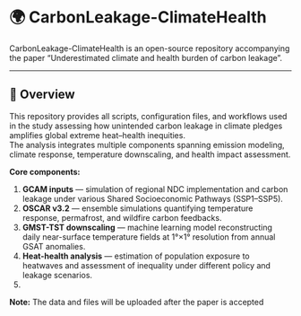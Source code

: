 # 🌍 CarbonLeakage-ClimateHealth
CarbonLeakage-ClimateHealth is an open-source repository accompanying the paper “Underestimated climate and health burden of carbon leakage”.

---

## 📖 Overview

This repository provides all scripts, configuration files, and workflows used in the study assessing how unintended carbon leakage in climate pledges amplifies global extreme heat–health inequities.  
The analysis integrates multiple components spanning emission modeling, climate response, temperature downscaling, and health impact assessment.

**Core components:**
1. **GCAM inputs** — simulation of regional NDC implementation and carbon leakage under various Shared Socioeconomic Pathways (SSP1–SSP5).  
2. **OSCAR v3.2** — ensemble simulations quantifying temperature response, permafrost, and wildfire carbon feedbacks.  
3. **GMST-TST downscaling** — machine learning model reconstructing daily near-surface temperature fields at 1°×1° resolution from annual GSAT anomalies.  
4. **Heat-health analysis** — estimation of population exposure to heatwaves and assessment of inequality under different policy and leakage scenarios.
5. 
**Note:**
The data and files will be uploaded after the paper is accepted
